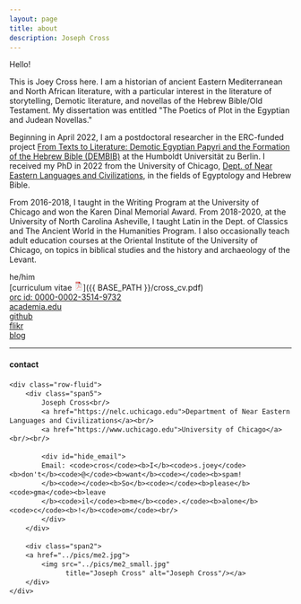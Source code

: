 ```yaml
---
layout: page
title: about
description: Joseph Cross
---
```


Hello!

This is Joey Cross here. I am a historian of ancient Eastern Mediterranean and North African literature, with a particular interest in the literature of storytelling, Demotic literature, and novellas of the Hebrew Bible/Old Testament. My dissertation was entitled "The Poetics of Plot in the Egyptian and Judean Novellas."

Beginning in April 2022, I am a postdoctoral researcher in the ERC-funded project [From Texts to Literature: Demotic Egyptian Papyri and the Formation of the Hebrew Bible (DEMBIB)](https://www.theologie.hu-berlin.de/de/professuren/stellen/gi/ERC%20Grant/ERC%20Grant) at the Humboldt Universität zu Berlin. I received my PhD in 2022 from the University of Chicago, [Dept. of Near Eastern Languages and Civilizations](https://nelc.uchicago.edu), in the fields of Egyptology and Hebrew Bible.

From 2016-2018, I taught in the Writing Program at the University of Chicago and won the Karen Dinal Memorial Award. From 2018-2020, at the University of North Carolina Asheville, I taught Latin in the Dept. of Classics and The Ancient World in the Humanities Program. I also occasionally teach adult education courses at the Oriental Institute of the University of Chicago, on topics in biblical studies and the history and archaeology of the Levant.

he/him<br/>
[curriculum vitae ![CV as pdf](icons16/pdf-icon.png)]({{ BASE_PATH }}/cross_cv.pdf)<br/>
[orc id: 0000-0002-3514-9732](https://orcid.org/0000-0002-3514-9732)<br/>
[academia.edu](https://chicago.academia.edu/JosephCross)<br/>
[github](https://github.com/jjcrossjj)<br/>
[flikr](https://www.flickr.com/photos/crossjj/)<br/>
[blog](https://jjcrossjj.github.io/blog/) <br/>


---

<div class="container">
<h4><a name="contact"></a>contact</h4>

    <div class="row-fluid">
        <div class="span5">
            Joseph Cross<br/>
            <a href="https://nelc.uchicago.edu">Department of Near Eastern Languages and Civilizations</a><br/>
            <a href="https://www.uchicago.edu">University of Chicago</a><br/><br/>

            <div id="hide_email">
            Email: <code>cros</code><b>I</b><code>s.joey</code><b>don't</b><code>@</code><b>want</b><code></code><b>spam!
            </b><code></code><b>So</b><code></code><b>please</b><code>gma</code><b>leave
            </b><code>il</code><b>me</b><code>.</code><b>alone</b><code>c</code><b>!</b><code>om</code><br/>
            </div>
        </div>

        <div class="span2">
        <a href="../pics/me2.jpg">
            <img src="../pics/me2_small.jpg"
                  title="Joseph Cross" alt="Joseph Cross"/></a>
        </div>
    </div>
</div>
